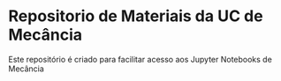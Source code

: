 # Repositorio de Materiais da UC de Mecância

Este repositório é criado para facilitar acesso aos Jupyter Notebooks de Mecância

